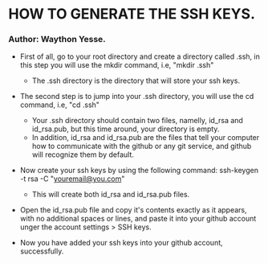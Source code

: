 # HOW TO GENERATE THE SSH KEYS.
### Author: Waython Yesse.

* First of  all, go to your root directory and create a directory called .ssh, in this step you will use the mkdir command, i.e, "mkdir .ssh"
   * The .ssh directory is the directory that will store your ssh keys.

* The second step is to jump into your .ssh directory, you will use the cd command, i.e, "cd .ssh"
   * Your .ssh directory should contain two files, namelly, id_rsa and id_rsa.pub, but this time around, your directory is empty.
   * In addition, id_rsa and id_rsa.pub are the files that tell your computer how to communicate with the github or any git service, and github will recognize them by default.

* Now create your ssh keys by using the following command: ssh-keygen -t rsa -C "youremail@you.com"
   * This will create both id_rsa and id_rsa.pub files.

* Open the id_rsa.pub file and copy it's contents exactly as it appears, with no additional spaces or lines, and paste it into your github account unger the account settings > SSH keys.

* Now you have added your ssh keys into your github account, successfully.
